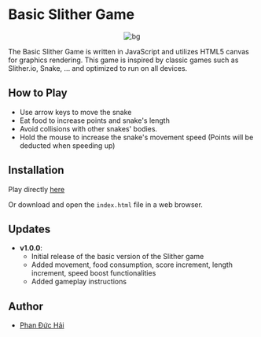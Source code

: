 # Basic Slither Game

<p align="center"> <img src="./images/gif/demo.gif" alt="bg" /> </p>

The Basic Slither Game is written in JavaScript and utilizes HTML5 canvas for graphics rendering. This game is inspired by classic games such as Slither.io, Snake, ... and optimized to run on all devices.

## How to Play

- Use arrow keys to move the snake
- Eat food to increase points and snake's length
- Avoid collisions with other snakes' bodies.
- Hold the mouse to increase the snake's movement speed (Points will be deducted when speeding up)

## Installation

Play directly [here](https://zukahai.github.io/slither.io/)

Or download and open the `index.html` file in a web browser.

## Updates

- **v1.0.0**:
    - Initial release of the basic version of the Slither game
    - Added movement, food consumption, score increment, length increment, speed boost functionalities
    - Added gameplay instructions

## Author

- [Phan Đức Hải](./)
